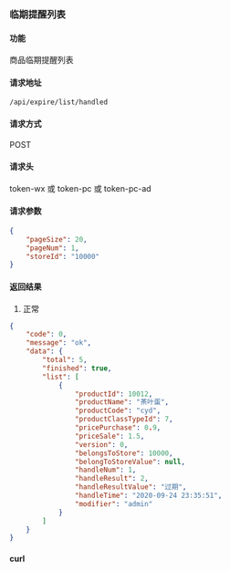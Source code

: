 ### 临期提醒列表

#### 功能

商品临期提醒列表

#### 请求地址

```text
/api/expire/list/handled
```

#### 请求方式

POST

#### 请求头

token-wx 或 token-pc 或 token-pc-ad

#### 请求参数

```json
{
    "pageSize": 20,
    "pageNum": 1,
    "storeId": "10000"
}
```

#### 返回结果

1. 正常

```json
{
    "code": 0,
    "message": "ok",
    "data": {
        "total": 5,
        "finished": true,
        "list": [
            {
                "productId": 10012,
                "productName": "茶叶蛋",
                "productCode": "cyd",
                "productClassTypeId": 7,
                "pricePurchase": 0.9,
                "priceSale": 1.5,
                "version": 0,
                "belongsToStore": 10000,
                "belongToStoreValue": null,
                "handleNum": 1,
                "handleResult": 2,
                "handleResultValue": "过期",
                "handleTime": "2020-09-24 23:35:51",
                "modifier": "admin"
            }
        ]
    }
}
```


#### curl

```text

```